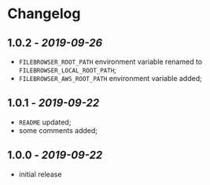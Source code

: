 # Changelog

## **1.0.2** - *2019-09-26*
* `FILEBROWSER_ROOT_PATH` environment variable renamed to `FILEBROWSER_LOCAL_ROOT_PATH`;
* `FILEBROWSER_AWS_ROOT_PATH` environment variable added;

## **1.0.1** - *2019-09-22*
* `README` updated;
* some comments added;

## **1.0.0** - *2019-09-22*
* initial release